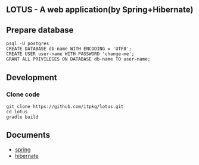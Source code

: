 LOTUS - A web application(by Spring+Hibernate)
---


## Prepare database

```
psql -U postgres
CREATE DATABASE db-name WITH ENCODING = 'UTF8';
CREATE USER user-name WITH PASSWORD 'change-me';
GRANT ALL PRIVILEGES ON DATABASE db-name TO user-name;
```

## Development

### Clone code
```
git clone https://github.com/itpkg/lotus.git
cd lotus
gradle build
```


## Documents
* [spring](http://docs.spring.io/spring/docs/5.0.0.M2/spring-framework-reference/htmlsingle/)
* [hibernate](http://docs.jboss.org/hibernate/orm/5.2/userguide/html_single/Hibernate_User_Guide.html)
